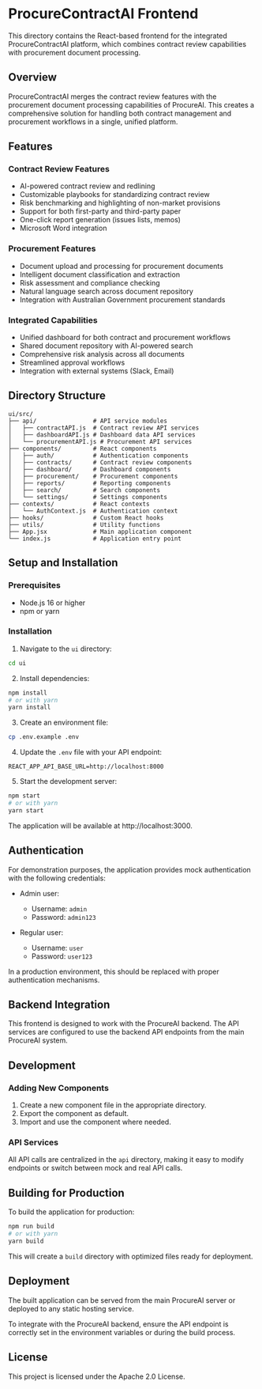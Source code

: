 # ProcureContractAI Frontend

This directory contains the React-based frontend for the integrated ProcureContractAI platform, which combines contract review capabilities with procurement document processing.

## Overview

ProcureContractAI merges the contract review features with the procurement document processing capabilities of ProcureAI. This creates a comprehensive solution for handling both contract management and procurement workflows in a single, unified platform.

## Features

### Contract Review Features
- AI-powered contract review and redlining
- Customizable playbooks for standardizing contract review
- Risk benchmarking and highlighting of non-market provisions
- Support for both first-party and third-party paper
- One-click report generation (issues lists, memos)
- Microsoft Word integration

### Procurement Features
- Document upload and processing for procurement documents
- Intelligent document classification and extraction
- Risk assessment and compliance checking
- Natural language search across document repository
- Integration with Australian Government procurement standards

### Integrated Capabilities
- Unified dashboard for both contract and procurement workflows
- Shared document repository with AI-powered search
- Comprehensive risk analysis across all documents
- Streamlined approval workflows
- Integration with external systems (Slack, Email)

## Directory Structure

```
ui/src/
├── api/                # API service modules
│   ├── contractAPI.js  # Contract review API services
│   ├── dashboardAPI.js # Dashboard data API services
│   └── procurementAPI.js # Procurement API services
├── components/         # React components
│   ├── auth/           # Authentication components
│   ├── contracts/      # Contract review components
│   ├── dashboard/      # Dashboard components
│   ├── procurement/    # Procurement components
│   ├── reports/        # Reporting components
│   ├── search/         # Search components
│   └── settings/       # Settings components
├── contexts/           # React contexts
│   └── AuthContext.js  # Authentication context
├── hooks/              # Custom React hooks
├── utils/              # Utility functions
├── App.jsx             # Main application component
└── index.js            # Application entry point
```

## Setup and Installation

### Prerequisites
- Node.js 16 or higher
- npm or yarn

### Installation
1. Navigate to the `ui` directory:
```bash
cd ui
```

2. Install dependencies:
```bash
npm install
# or with yarn
yarn install
```

3. Create an environment file:
```bash
cp .env.example .env
```

4. Update the `.env` file with your API endpoint:
```
REACT_APP_API_BASE_URL=http://localhost:8000
```

5. Start the development server:
```bash
npm start
# or with yarn
yarn start
```

The application will be available at http://localhost:3000.

## Authentication

For demonstration purposes, the application provides mock authentication with the following credentials:

- Admin user: 
  - Username: `admin`
  - Password: `admin123`

- Regular user:
  - Username: `user`
  - Password: `user123`

In a production environment, this should be replaced with proper authentication mechanisms.

## Backend Integration

This frontend is designed to work with the ProcureAI backend. The API services are configured to use the backend API endpoints from the main ProcureAI system.

## Development

### Adding New Components

1. Create a new component file in the appropriate directory.
2. Export the component as default.
3. Import and use the component where needed.

### API Services

All API calls are centralized in the `api` directory, making it easy to modify endpoints or switch between mock and real API calls.

## Building for Production

To build the application for production:

```bash
npm run build
# or with yarn
yarn build
```

This will create a `build` directory with optimized files ready for deployment.

## Deployment

The built application can be served from the main ProcureAI server or deployed to any static hosting service.

To integrate with the ProcureAI backend, ensure the API endpoint is correctly set in the environment variables or during the build process.

## License

This project is licensed under the Apache 2.0 License.